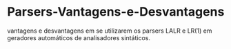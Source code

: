 # Parsers-Vantagens-e-Desvantagens
vantagens e desvantagens em se utilizarem os parsers LALR e LR(1) em geradores automáticos de analisadores sintáticos.

